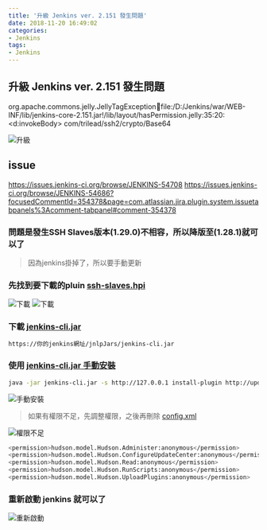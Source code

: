 ```yaml
---
title: '升級 Jenkins ver. 2.151 發生問題'
date: 2018-11-20 16:49:02
categories: 
- Jenkins
tags: 
- Jenkins
---
```

## 升級 Jenkins ver. 2.151 發生問題

org.apache.commons.jelly.JellyTagException:jar:file:/D:/Jenkins/war/WEB-INF/lib/jenkins-core-2.151.jar!/lib/layout/hasPermission.jelly:35:20: <d:invokeBody> com/trilead/ssh2/crypto/Base64

![升級](https://i.imgur.com/1H5x5TZ.png)

## issue

<https://issues.jenkins-ci.org/browse/JENKINS-54708>
<https://issues.jenkins-ci.org/browse/JENKINS-54686?focusedCommentId=354378&page=com.atlassian.jira.plugin.system.issuetabpanels%3Acomment-tabpanel#comment-354378>

### 問題是發生SSH Slaves版本(1.29.0)不相容，所以降版至(1.28.1)就可以了

>因為jenkins掛掉了，所以要手動更新

### 先找到要下載的pluin [ssh-slaves.hpi](http://updates.jenkins-ci.org/download/plugins/)

![下載](https://i.imgur.com/MN9ATxE.png)
![下載](https://i.imgur.com/7DDIV6T.png)

### 下載 [jenkins-cli.jar](https://wiki.jenkins.io/display/JENKINS/Jenkins+CLI)

```bash
https://你的jenkins網址/jnlpJars/jenkins-cli.jar
```

### 使用 [jenkins-cli.jar 手動安裝](https://jenkins.io/doc/book/managing/plugins/#install-with-cli)

```bash
java -jar jenkins-cli.jar -s http://127.0.0.1 install-plugin http://updates.jenkins-ci.org/download/plugins/ssh-slaves/1.28.1/ssh-slaves.hpi -restart
```

![手動安裝](https://i.imgur.com/UZkX9KM.png)

> 如果有權限不足，先調整權限，之後再刪除 [config.xml](https://blog.csdn.net/myNameIssls/article/details/70227838)

![權限不足](https://i.imgur.com/k9IF6yL.png)

```bash
<permission>hudson.model.Hudson.Administer:anonymous</permission>
<permission>hudson.model.Hudson.ConfigureUpdateCenter:anonymous</permission>
<permission>hudson.model.Hudson.Read:anonymous</permission>
<permission>hudson.model.Hudson.RunScripts:anonymous</permission>
<permission>hudson.model.Hudson.UploadPlugins:anonymous</permission>
```

### 重新啟動 jenkins 就可以了

![重新啟動](https://i.imgur.com/WSE6PIE.png)
